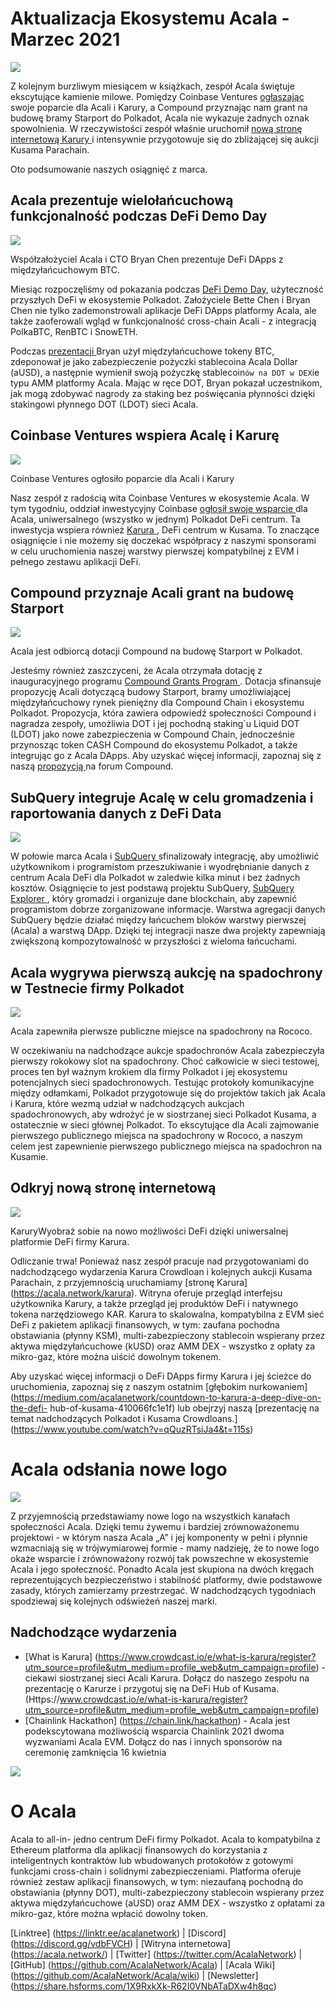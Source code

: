# **Aktualizacja Ekosystemu Acala - Marzec 2021**

![](https://miro.medium.com/max/2800/1*QL98Lx2R1D7e10smue8TVA.png)

Z kolejnym burzliwym miesiącem w książkach, zespół Acala świętuje ekscytujące kamienie milowe. Pomiędzy Coinbase Ventures [ ogłaszając ](https://cointelegraph.com/news/coinbase-ventures-backing-defi-in-the-polkadot-ecosystem) swoje poparcie dla Acali i Karury, a Compound przyznając nam grant na budowę bramy Starport do Polkadot, Acala nie wykazuje żadnych oznak spowolnienia. W rzeczywistości zespół właśnie uruchomił [ nową stronę internetową Karury ](https://acala.network/karura) i intensywnie przygotowuje się do zbliżającej się aukcji Kusama Parachain.

Oto podsumowanie naszych osiągnięć z marca.

## Acala prezentuje wielołańcuchową funkcjonalność podczas DeFi Demo Day

![](https://miro.medium.com/max/3296/1\*c4fdF6mopG5ARbae-ExJNA.png)

Współzałożyciel Acala i CTO Bryan Chen prezentuje DeFi DApps z międzyłańcuchowym BTC.

Miesiąc rozpoczęliśmy od pokazania podczas [DeFi Demo Day](https://www.crowdcast.io/e/defidemoday), użyteczność przyszłych DeFi w ekosystemie Polkadot. Założyciele Bette Chen i Bryan Chen nie tylko zademonstrowali aplikacje DeFi DApps platformy Acala, ale także zaoferowali wgląd w funkcjonalność cross-chain Acali - z integracją PolkaBTC, RenBTC i SnowETH.

Podczas [ prezentacji ](https://www.crowdcast.io/e/defidemoday) Bryan użył międzyłańcuchowe tokeny BTC, zdeponował je jako zabezpieczenie pożyczki stablecoina Acala Dollar (aUSD), a następnie wymienił swoją pożyczkę stablecoin`ów na DOT w DEX`ie typu AMM platformy Acala. Mając w ręce DOT, Bryan pokazał uczestnikom, jak mogą zdobywać nagrody za staking bez poświęcania płynności dzięki stakingowi płynnego DOT (LDOT) sieci Acala.

## Coinbase Ventures wspiera Acalę i Karurę

![](https://miro.medium.com/max/2800/1\*3ZiFjMlC2kYxkx0L14gXLw.png)

Coinbase Ventures ogłosiło poparcie dla Acali i Karury

Nasz zespół z radością wita Coinbase Ventures w ekosystemie Acala. W tym tygodniu, oddział inwestycyjny Coinbase [ ogłosił swoje wsparcie ](https://cointelegraph.com/news/coinbase-ventures-backing-defi-in-the-polkadot-ecosystem) dla Acala, uniwersalnego (wszystko w jednym) Polkadot DeFi centrum. Ta inwestycja wspiera również [ Karura ](https://acala.network/karura), DeFi centrum w Kusama. To znaczące osiągnięcie i nie możemy się doczekać współpracy z naszymi sponsorami w celu uruchomienia naszej warstwy pierwszej kompatybilnej z EVM i pełnego zestawu aplikacji DeFi.

## Compound przyznaje Acali grant na budowę Starport

![](https://miro.medium.com/max/2800/1\*HBjTiYMXO8Vm4eIeSVPhzQ.png)

Acala jest odbiorcą dotacji Compound na budowę Starport w Polkadot.

Jesteśmy również zaszczyceni, że Acala otrzymała dotację z inauguracyjnego programu [ Compound Grants Program ](https://medium.com/acalanetwork/acala-receives-compound-grant-to-connect-compound-chain-and-polkadot-via-acala-a055d391e94a). Dotacja sfinansuje propozycję Acali dotyczącą budowy Starport, bramy umożliwiającej międzyłańcuchowy rynek pieniężny dla Compound Chain i ekosystemu Polkadot. Propozycja, która zawiera odpowiedź społeczności Compound i nagradza zespoły, umożliwia DOT i jej pochodną staking`u Liquid DOT (LDOT) jako nowe zabezpieczenia w Compound Chain, jednocześnie przynosząc token CASH Compound do ekosystemu Polkadot, a także integrując go z Acala DApps. Aby uzyskać więcej informacji, zapoznaj się z naszą [ propozycją ](https://www.comp.xyz/t/acala-x-compound-chain-gateway-to-polkadot/1349/10) na forum Compound.

## SubQuery integruje Acalę w celu gromadzenia i raportowania danych z DeFi Data

![](https://miro.medium.com/max/2048/0\*mZSC0lvmD90nqFlz)

W połowie marca Acala i [ SubQuery ](https://www.subquery.network/) sfinalizowały integrację, aby umożliwić użytkownikom i programistom przeszukiwanie i wyodrębnianie danych z centrum Acala DeFi dla Polkadot w zaledwie kilka minut i bez żadnych kosztów. Osiągnięcie to jest podstawą projektu SubQuery, [ SubQuery Explorer ](https://explorer.subquery.network/), który gromadzi i organizuje dane blockchain, aby zapewnić programistom dobrze zorganizowane informacje. Warstwa agregacji danych SubQuery będzie działać między łańcuchem bloków warstwy pierwszej (Acala) a warstwą DApp. Dzięki tej integracji nasze dwa projekty zapewniają zwiększoną kompozytowalność w przyszłości z wieloma łańcuchami.

## Acala wygrywa pierwszą aukcję na spadochrony w Testnecie firmy Polkadot

![](https://miro.medium.com/max/1528/0\*EzkXYOY9GjXZ3oiK)

Acala zapewniła pierwsze publiczne miejsce na spadochrony na Rococo.

W oczekiwaniu na nadchodzące aukcje spadochronów Acala zabezpieczyła pierwszy rokokowy slot na spadochrony. Choć całkowicie w sieci testowej, proces ten był ważnym krokiem dla firmy Polkadot i jej ekosystemu potencjalnych sieci spadochronowych. Testując protokoły komunikacyjne między odłamkami, Polkadot przygotowuje się do projektów takich jak Acala i Karura, które wezmą udział w nadchodzących aukcjach spadochronowych, aby wdrożyć je w siostrzanej sieci Polkadot Kusama, a ostatecznie w sieci głównej Polkadot. To ekscytujące dla Acali zajmowanie pierwszego publicznego miejsca na spadochrony w Rococo, a naszym celem jest zapewnienie pierwszego publicznego miejsca na spadochron na Kusamie.

## Odkryj nową stronę internetową

![](https://miro.medium.com/max/2816/0\*KVAVAiFZUNF\_fi\_K)

KaruryWyobraź sobie na nowo możliwości DeFi dzięki uniwersalnej platformie DeFi firmy Karura.

Odliczanie trwa! Ponieważ nasz zespół pracuje nad przygotowaniami do nadchodzącego wydarzenia Karura Crowdloan i kolejnych aukcji Kusama Parachain, z przyjemnością uruchamiamy \[stronę Karura\] (https://acala.network/karura). Witryna oferuje przegląd interfejsu użytkownika Karury, a także przegląd jej produktów DeFi i natywnego tokena narzędziowego KAR. Karura to skalowalna, kompatybilna z EVM sieć DeFi z pakietem aplikacji finansowych, w tym: zaufana pochodna obstawiania (płynny KSM), multi-zabezpieczony stablecoin wspierany przez aktywa międzyłańcuchowe (kUSD) oraz AMM DEX - wszystko z opłaty za mikro-gaz, które można uiścić dowolnym tokenem.

Aby uzyskać więcej informacji o DeFi DApps firmy Karura i jej ścieżce do uruchomienia, zapoznaj się z naszym ostatnim \[głębokim nurkowaniem\] (https://medium.com/acalanetwork/countdown-to-karura-a-deep-dive-on-the-defi- hub-of-kusama-410066fc1e1f) lub obejrzyj naszą \[prezentację na temat nadchodzących Polkadot i Kusama Crowdloans.\] (https://www.youtube.com/watch?v=qQuzRTsiJa4&t=115s)

# Acala odsłania nowe logo

![](https://miro.medium.com/max/2072/0\*IGwkNLwEePOYWKrw)

Z przyjemnością przedstawiamy nowe logo na wszystkich kanałach społeczności Acala. Dzięki temu żywemu i bardziej zrównoważonemu projektowi - w którym nasza Acala „A” i jej komponenty w pełni i płynnie wzmacniają się w trójwymiarowej formie - mamy nadzieję, że to nowe logo okaże wsparcie i zrównoważony rozwój tak powszechne w ekosystemie Acala i jego społeczność. Ponadto Acala jest skupiona na dwóch kręgach reprezentujących bezpieczeństwo i stabilność platformy, dwie podstawowe zasady, których zamierzamy przestrzegać. W nadchodzących tygodniach spodziewaj się kolejnych odświeżeń naszej marki.

## Nadchodzące wydarzenia

- \[What is Karura\] (https://www.crowdcast.io/e/what-is-karura/register?utm_source=profile&utm_medium=profile_web&utm_campaign=profile) - ciekawi siostrzanej sieci Acali Karura. Dołącz do naszego zespołu na prezentację o Karurze i przygotuj się na DeFi Hub of Kusama. (Https://www.crowdcast.io/e/what-is-karura/register?utm_source=profile&utm_medium=profile_web&utm_campaign=profile)
- \[Chainlink Hackathon\] (https://chain.link/hackathon) - Acala jest podekscytowana możliwością wsparcia Chainlink 2021 dwoma wyzwaniami Acala EVM. Dołącz do nas i innych sponsorów na ceremonię zamknięcia 16 kwietnia

![](https://miro.medium.com/max/2402/0\*vfld\_ERpJGvSAJnD.png)

# O Acala

Acala to all-in- jedno centrum DeFi firmy Polkadot. Acala to kompatybilna z Ethereum platforma dla aplikacji finansowych do korzystania z inteligentnych kontraktów lub wbudowanych protokołów z gotowymi funkcjami cross-chain i solidnymi zabezpieczeniami. Platforma oferuje również zestaw aplikacji finansowych, w tym: niezaufaną pochodną do obstawiania (płynny DOT), multi-zabezpieczony stablecoin wspierany przez aktywa międzyłańcuchowe (aUSD) oraz AMM DEX - wszystko z opłatami za mikro-gaz, które można wpłacić dowolny token.

\[Linktree\] (https://linktr.ee/acalanetwork) | \[Discord\] (https://discord.gg/vdbFVCH) | \[Witryna internetowa\] (https://acala.network/) | \[Twitter\] (https://twitter.com/AcalaNetwork) | \[GitHub\] (https://github.com/AcalaNetwork/Acala) | \[Acala Wiki\] (https://github.com/AcalaNetwork/Acala/wiki) | \[Newsletter\] (https://share.hsforms.com/1X9RxkXk-R62I0VNbATaDXw4h8qc)
